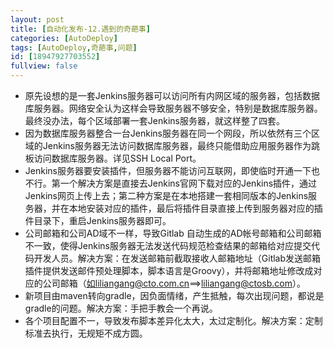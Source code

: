 ```yaml
---
layout: post
title: [自动化发布-12.遇到的奇葩事]
categories: [AutoDeploy]
tags: [AutoDeploy,奇葩事,问题]
id: [18947927703552]
fullview: false
---
```

* 原先设想的是一套Jenkins服务器可以访问所有内网区域的服务器，包括数据库服务器。网络安全认为这样会导致服务器不够安全，特别是数据库服务器。最终没办法，每个区域部署一套Jenkins服务器，就这样整了四套。
* 因为数据库服务器整合一台Jenkins服务器在同一个网段，所以依然有三个区域的Jenkins服务器无法访问数据库服务器，最终只能借助应用服务器作为跳板访问数据库服务器。详见SSH Local Port。
* Jenkins服务器要安装插件，但服务器不能访问互联网，即使临时开通一下也不行。第一个解决方案是直接去Jenkins官网下载对应的Jenkins插件，通过Jenkins网页上传上去；第二种方案是在本地搭建一套相同版本的Jenkins服务器，并在本地安装对应的插件，最后将插件目录直接上传到服务器对应的插件目录下，重启Jenkins服务器即可。
* 公司邮箱和公司AD域不一样，导致Gitlab 自动生成的AD帐号邮箱和公司邮箱不一致，使得Jenkins服务器无法发送代码规范检查结果的邮箱给对应提交代码开发人员。解决方案：在发送邮箱前截取接收人邮箱地址（Gitlab发送邮箱插件提供发送邮件预处理脚本，脚本语言是Groovy），并将邮箱地址修改成对应的公司邮箱（如liliangang@cto.com.cn==>liliangang@ctosb.com）。
* 新项目由maven转向gradle，因负面情绪，产生抵触，每次出现问题，都说是gradle的问题。解决方案：手把手教会一个再说。
* 各个项目配置不一，导致发布脚本差异化太大，太过定制化。解决方案：定制标准去执行，无规矩不成方圆。
